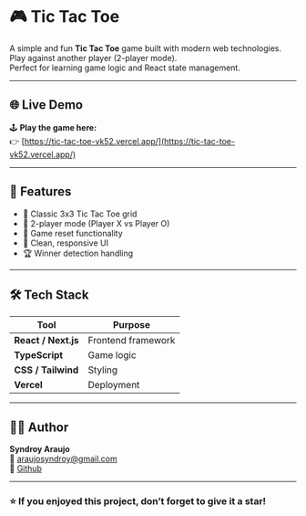 # 🎮 Tic Tac Toe

A simple and fun **Tic Tac Toe** game built with modern web technologies.  
Play against another player (2-player mode).  
Perfect for learning game logic and React state management.

---

## 🌐 Live Demo

🕹️ **Play the game here:**  
👉 [https://tic-tac-toe-vk52.vercel.app/](https://tic-tac-toe-vk52.vercel.app/)

---

## 🚀 Features

- 🧩 Classic 3x3 Tic Tac Toe grid  
- 👥 2-player mode (Player X vs Player O)  
- 🔄 Game reset functionality  
- 🎨 Clean, responsive UI  
- 🏆 Winner detection handling  

---

## 🛠️ Tech Stack

| Tool | Purpose |
|------|----------|
| **React / Next.js** | Frontend framework |
| **TypeScript** | Game logic |
| **CSS / Tailwind** | Styling |
| **Vercel** | Deployment |

---

## 🧑‍💻 Author

**Syndroy Araujo**  
📧 [araujosyndroy@gmail.com](mailto:araujosyndroy@gmail.com)  
🐙 [Github](https://github.com/Syndroy)

---

### ⭐ If you enjoyed this project, don’t forget to give it a star!
